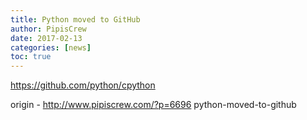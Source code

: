 ```yaml
---
title: Python moved to GitHub
author: PipisCrew
date: 2017-02-13
categories: [news]
toc: true
---
```


https://github.com/python/cpython

origin - http://www.pipiscrew.com/?p=6696 python-moved-to-github
